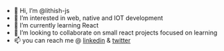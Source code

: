 - 👋 Hi, I’m @lithish-js
- 👀 I’m interested in web, native and IOT development
- 🌱 I’m currently learning React
- 💞️ I’m looking to collaborate on small react projects focused on learning
- 📫 you can reach me @ [linkedin](www.linkedin.com/in/lithish-js) & [twitter](https://twitter.com/lithish_js)
